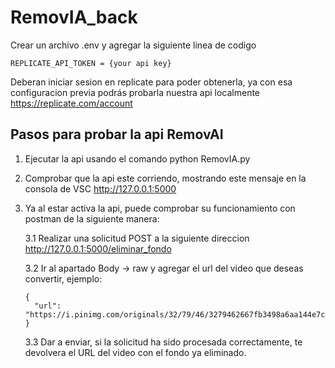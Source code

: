 # RemovIA_back

Crear un archivo .env y agregar la siguiente linea de codigo 
    
    REPLICATE_API_TOKEN = {your api key}

Deberan iniciar sesion en replicate para poder obtenerla, ya con esa configuracion previa podrás probarla nuestra api localmente
https://replicate.com/account

## Pasos para probar la api RemovAI  

1. Ejecutar la api usando el comando python RemovIA.py 

2. Comprobar que la api este corriendo, mostrando este mensaje en la consola de VSC http://127.0.0.1:5000

3.  Ya al estar activa la api, puede comprobar su funcionamiento con postman de la siguiente manera:

    3.1 Realizar una solicitud POST a la siguiente direccion http://127.0.0.1:5000/eliminar_fondo

     3.2 Ir al apartado Body -> raw y agregar el url del video que deseas convertir, ejemplo:

        {
          "url": "https://i.pinimg.com/originals/32/79/46/3279462667fb3498a6aa144e7cdea2ae.gif"
        }

     3.3 Dar a enviar, si la solicitud ha sido procesada correctamente, te devolvera el URL del video con el fondo ya eliminado.
    
